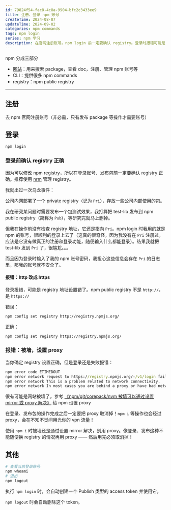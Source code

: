 ```yaml
---
id: 79824f54-fac8-4c8a-9904-bfc2c3433ee9
title: 注册、登录 npm 账号
createTime: 2024-08-07
updateTime: 2024-09-02
categories: npm commands
tags: npm login
series: npm 学习
description: 在官网注册账号。npm login 前一定要确认 registry。登录时报错可能是 registry 写成了 http，应该改为 https。当 registry 设置正确但登录仍然报错，可能是网站被墙了，可以给 npm 设置 proxy 解决。npm whoami。npm logout
---
```


npm 分成三部分

- [网站](https://www.npmjs.com/)：用来搜索 package，查看 doc，注册、管理 npm 账号等
- CLI：提供很多 npm commands
- registry：npm public registry

---

## 注册

去 npm 官网注册账号（非必需，只有发布 package 等操作才需要账号）

## 登录

```cmd
npm login
```

### 登录前确认 registry 正确

因为可以修改 npm registry，所以在登录账号、发布包前一定要确认 registry 正确。推荐使用 [nrm](post:d2d5aace-5216-44c5-871d-7b16fe03df92) 管理 registry。

我就出过一次乌龙事件：

公司内网部署了一个 private registry（记为 `Pri`），存放一些公司内部使用的包。

我在研究某问题时需要发布一个包测试效果，我打算把 test-lib 发布到 npm public registry（简称为 `Pub`），等研究完就马上删掉。

但我在操作前没有检查 registry 地址，它还是指向 `Pri`。npm login 时我用的就是 npm 的账号，很顺利的登录上去了（这真的很奇怪，因为我没有在 `Pri` 注册过，应该是它没有做真正的注册和登录功能，随便输入什么都能登录）。结果我就把 test-lib 发到 `Pri` 了，很尴尬。。。

而且因为登录时输入了我的 npm 账号密码，我担心这些信息会存在 `Pri` 的日志里，那我的账号就不安全了。

#### 报错：http 改成 https

登录报错，可能是 registry 地址设置错了。npm public registry 不是 `http://`，是 `https://`

错误：

```bash
npm config set registry http://registry.npmjs.org/
```

正确：

```bash
npm config set registry https://registry.npmjs.org/
```

### 报错：被墙，设置 proxy

当你确定 registry 设置正确，但是登录还是失败报错：

```cmd
npm error code ETIMEDOUT
npm error network request to https://registry.npmjs.org/-/v1/login failed, reason:
npm error network This is a problem related to network connectivity.
npm error network In most cases you are behind a proxy or have bad network settings.
```

很有可能是网站被墙了，参考 [《npm/git/corepack/nvm 被墙可以通过设置 mirror 或 proxy 解决》](post:bb085790-9987-4479-9188-6bdbff059cd4#npm_registry) 给 npm 设置 proxy

在登录、发布包的操作完成之后一定要把 proxy 取消掉！`npm i` 等操作也会经过 proxy，会在不知不觉间用光你的 vpn 流量！

使用 `npm i` 时被墙还是通过设置 mirror 解决，别用 proxy。像登录、发布这种不能随便换 registry 的情况再用 proxy —— 然后用完必须取消掉！

## 其他

```bash
# 查看当前登录账号
npm whoami
# 退出
npm logout
```

执行 `npm login` 时，会自动创建一个 Publish 类型的 access token 并使用它。

`npm logout` 时会自动删除这个 token。
